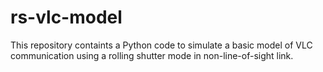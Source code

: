# rs-vlc-model
This repository containts a Python code to simulate a basic model of VLC communication using a rolling shutter mode in non-line-of-sight link.
